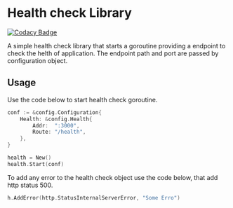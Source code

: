 # Health check Library

[![Codacy Badge](https://api.codacy.com/project/badge/Grade/92f3375a8d1045fcb631fb027a8468eb)](https://app.codacy.com/gh/intorch/health?utm_source=github.com&utm_medium=referral&utm_content=intorch/health&utm_campaign=Badge_Grade_Settings)

A simple health check library that starts a goroutine providing a endpoint to check the helth of application. The endpoint path and port are passed by configuration object.

## Usage

Use the code below to start health check goroutine.

```go
conf := &config.Configuration{
    Health: &config.Health{
        Addr:  ":3000",
        Route: "/health",
    },
}

health = New()
health.Start(conf)
```

To add any error to the health check object use the code below, that add http status 500.

```go
h.AddError(http.StatusInternalServerError, "Some Erro")
```